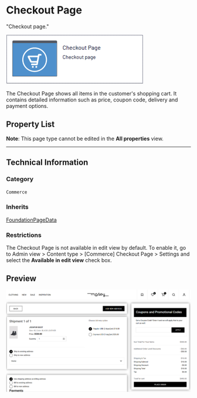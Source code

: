 # Checkout Page
"Checkout page."

![Checkout page](Screenshots/Checkout%20Page%20-%20icon.png)

The Checkout Page shows all items in the customer's shopping cart. It contains detailed information such as price, coupon code, delivery and payment options.

## Property List
**Note**: This page type cannot be edited in the **All properties** view. <!--The following property list includes properties that are unique to this content type. For a list of global properties, view our [*Common Page  Properties*](./Common%20Page%20Properties.md) list.-->

<!--Display Name *(Name in code)* | Type | Property Description
--------------|------|---------------
**Main body** *(`MainBody`)* | XhtmlString | Provides a rich-text editor for entering formatted content.
**Main content area** *(`MainContentArea`)* | ContentArea | Provides a configurable drag-and-drop interface for placing media, blocks, or other content onto the page.
-->
** **

<!--![Checkout page](Screenshots/Checkout%20Page%20-%20Content%20tab.png)-->


## Technical Information

### Category
`Commerce`

### Inherits
[FoundationPageData](Foundation%20Page%20Data.md)

### Restrictions
The Checkout Page is not available in edit view by default. To enable it, go to Admin view > Content type > [Commerce] Checkout Page > Settings and select the **Available in edit view** check box.

## Preview

![Checkout page](Screenshots/Checkout%20Page%20-%20Preview.png)
